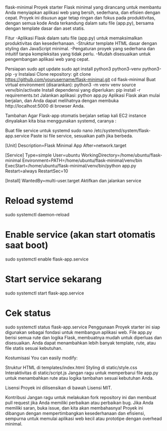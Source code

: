 flask-minimal
Proyek starter Flask minimal yang dirancang untuk membantu Anda menyiapkan aplikasi web yang bersih, sederhana, dan efisien dengan cepat. Proyek ini disusun agar tetap ringan dan fokus pada produktivitas, dengan semua kode Anda terkandung dalam satu file (app.py), bersama dengan template dasar dan aset statis.

Fitur
-Aplikasi Flask dalam satu file (app.py) untuk memaksimalkan produktivitas dan kesederhanaan. -Struktur template HTML dasar dengan styling dan JavaScript minimal. -Pengaturan proyek yang sederhana dan intuitif tanpa kompleksitas yang tidak perlu. -Mudah disesuaikan untuk pengembangan aplikasi web yang cepat.

Persiapan
sudo apt update
sudo apt install python3 python3-venv python3-pip -y
Instalasi
Clone repository:
git clone https://github.com/yourusername/flask-minimal.git
cd flask-minimal
Buat virtual environment (disarankan):
python3 -m venv venv
source venv/bin/activate
Install dependensi yang diperlukan:
pip install -r requirements.txt
Jalankan aplikasi:
python app.py
Aplikasi Flask akan mulai berjalan, dan Anda dapat melihatnya dengan membuka http://localhost:5000 di browser Anda.

Tambahan
Agar Flask-app otomatis berjalan setiap kali EC2 instance dinyalakan kita bisa menggunakan systemd, caranya :

Buat file service untuk systemd
sudo nano /etc/systemd/system/flask-app.service
Paste isi file service, sesuaikan path jika berbeda.

 [Unit]
Description=Flask Minimal App
After=network.target

[Service]
Type=simple
User=ubuntu
WorkingDirectory=/home/ubuntu/flask-minimal
Environment=PATH=/home/ubuntu/flask-minimal/venv/bin
ExecStart=/home/ubuntu/flask-minimal/venv/bin/python app.py
Restart=always
RestartSec=10

[Install]
WantedBy=multi-user.target
Aktifkan dan jalankan service

# Reload systemd
sudo systemctl daemon-reload

# Enable service (akan start otomatis saat boot)
sudo systemctl enable flask-app.service

# Start service sekarang
sudo systemctl start flask-app.service

# Cek status
sudo systemctl status flask-app.service
Penggunaan
Proyek starter ini siap digunakan sebagai fondasi untuk membangun aplikasi web. File app.py berisi semua rute dan logika Flask, membuatnya mudah untuk diperluas dan disesuaikan. Anda dapat menambahkan lebih banyak template, rute, atau file statis sesuai kebutuhan.

Kostumisasi
You can easily modify:

Struktur HTML di templates/index.html
Styling di static/style.css
Interaktivitas di static/script.js
Jangan ragu untuk memperbarui file app.py untuk menambahkan rute atau logika tambahan sesuai kebutuhan Anda.

Lisensi
Proyek ini dilisensikan di bawah Lisensi MIT.

Kontribusi
Jangan ragu untuk melakukan fork repository ini dan membuat pull request jika Anda memiliki perbaikan atau perbaikan bug. Jika Anda memiliki saran, buka issue, dan kita akan membahasnya! Proyek ini dibangun dengan mempertimbangkan kesederhanaan dan efisiensi, sempurna untuk memulai aplikasi web kecil atau prototipe dengan overhead minimal.
